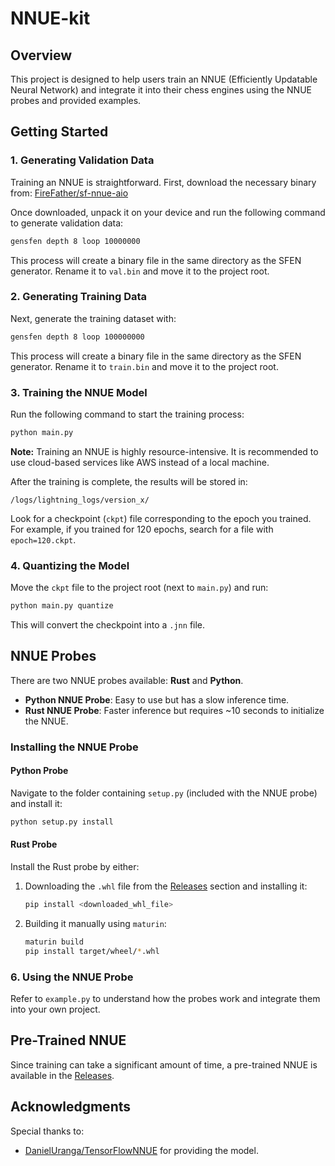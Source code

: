 # NNUE-kit

## Overview
This project is designed to help users train an NNUE (Efficiently Updatable Neural Network) and integrate it into their chess engines using the NNUE probes and provided examples.

## Getting Started
### 1. Generating Validation Data
Training an NNUE is straightforward. First, download the necessary binary from:
[FireFather/sf-nnue-aio](https://github.com/FireFather/sf-nnue-aio/releases/tag/08-01-2022-AIO)

Once downloaded, unpack it on your device and run the following command to generate validation data:
```sh
gensfen depth 8 loop 10000000
```
This process will create a binary file in the same directory as the SFEN generator. Rename it to `val.bin` and move it to the project root.

### 2. Generating Training Data
Next, generate the training dataset with:
```sh
gensfen depth 8 loop 100000000
```
This process will create a binary file in the same directory as the SFEN generator. Rename it to `train.bin` and move it to the project root.

### 3. Training the NNUE Model
Run the following command to start the training process:
```sh
python main.py
```
**Note:** Training an NNUE is highly resource-intensive. It is recommended to use cloud-based services like AWS instead of a local machine.

After the training is complete, the results will be stored in:
```
/logs/lightning_logs/version_x/
```
Look for a checkpoint (`ckpt`) file corresponding to the epoch you trained. For example, if you trained for 120 epochs, search for a file with `epoch=120.ckpt`.

### 4. Quantizing the Model
Move the `ckpt` file to the project root (next to `main.py`) and run:
```sh
python main.py quantize
```
This will convert the checkpoint into a `.jnn` file.

## NNUE Probes
There are two NNUE probes available: **Rust** and **Python**.
- **Python NNUE Probe**: Easy to use but has a slow inference time.
- **Rust NNUE Probe**: Faster inference but requires ~10 seconds to initialize the NNUE.

### Installing the NNUE Probe
#### Python Probe
Navigate to the folder containing `setup.py` (included with the NNUE probe) and install it:
```sh
python setup.py install
```
#### Rust Probe
Install the Rust probe by either:
1. Downloading the `.whl` file from the [Releases](https://github.com/FireFather/sf-nnue-aio/releases/tag/08-01-2022-AIO) section and installing it:
   ```sh
   pip install <downloaded_whl_file>
   ```
2. Building it manually using `maturin`:
   ```sh
   maturin build
   pip install target/wheel/*.whl
   ```

### 6. Using the NNUE Probe
Refer to `example.py` to understand how the probes work and integrate them into your own project.

## Pre-Trained NNUE
Since training can take a significant amount of time, a pre-trained NNUE is available in the [Releases](https://github.com/FireFather/sf-nnue-aio/releases/tag/08-01-2022-AIO).

## Acknowledgments
Special thanks to:
- [DanielUranga/TensorFlowNNUE](https://github.com/DanielUranga/TensorFlowNNUE) for providing the model.

